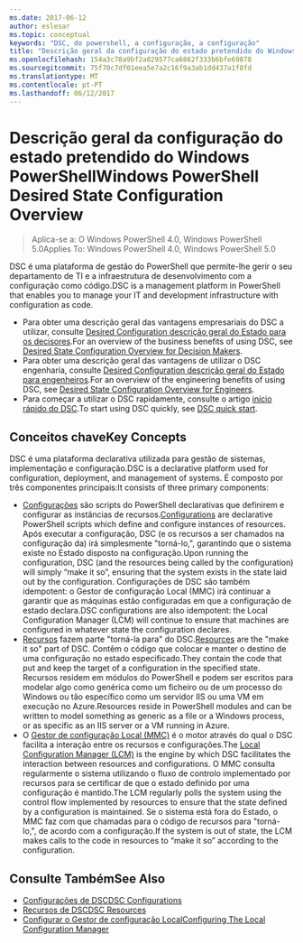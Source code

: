 ```yaml
---
ms.date: 2017-06-12
author: eslesar
ms.topic: conceptual
keywords: "DSC, do powershell, a configuração, a configuração"
title: "Descrição geral da configuração do estado pretendido do Windows PowerShell"
ms.openlocfilehash: 154a3c78a9bf2a029577ca6862f333b6bfe69878
ms.sourcegitcommit: 75f70c7df01eea5e7a2c16f9a3ab1dd437a1f8fd
ms.translationtype: MT
ms.contentlocale: pt-PT
ms.lasthandoff: 06/12/2017
---
```

# <a name="windows-powershell-desired-state-configuration-overview"></a><span data-ttu-id="fe171-103">Descrição geral da configuração do estado pretendido do Windows PowerShell</span><span class="sxs-lookup"><span data-stu-id="fe171-103">Windows PowerShell Desired State Configuration Overview</span></span> 

> <span data-ttu-id="fe171-104">Aplica-se a: O Windows PowerShell 4.0, Windows PowerShell 5.0</span><span class="sxs-lookup"><span data-stu-id="fe171-104">Applies To: Windows PowerShell 4.0, Windows PowerShell 5.0</span></span>

<span data-ttu-id="fe171-105">DSC é uma plataforma de gestão do PowerShell que permite-lhe gerir o seu departamento de TI e a infraestrutura de desenvolvimento com a configuração como código.</span><span class="sxs-lookup"><span data-stu-id="fe171-105">DSC is a management platform in PowerShell that enables you to manage your IT and development infrastructure with configuration as code.</span></span>

- <span data-ttu-id="fe171-106">Para obter uma descrição geral das vantagens empresariais do DSC a utilizar, consulte [Desired Configuration descrição geral do Estado para os decisores](decisionMaker.md).</span><span class="sxs-lookup"><span data-stu-id="fe171-106">For an overview of the business benefits of using DSC, see [Desired State Configuration Overview for Decision Makers](decisionMaker.md).</span></span>
- <span data-ttu-id="fe171-107">Para obter uma descrição geral das vantagens de utilizar o DSC engenharia, consulte [Desired Configuration descrição geral do Estado para engenheiros](DscForEngineers.md).</span><span class="sxs-lookup"><span data-stu-id="fe171-107">For an overview of the engineering benefits of using DSC, see [Desired State Configuration Overview for Engineers](DscForEngineers.md).</span></span>
- <span data-ttu-id="fe171-108">Para começar a utilizar o DSC rapidamente, consulte o artigo [início rápido do DSC](quickStart.md).</span><span class="sxs-lookup"><span data-stu-id="fe171-108">To start using DSC quickly, see [DSC quick start](quickStart.md).</span></span>

## <a name="key-concepts"></a><span data-ttu-id="fe171-109">Conceitos chave</span><span class="sxs-lookup"><span data-stu-id="fe171-109">Key Concepts</span></span>

<span data-ttu-id="fe171-110">DSC é uma plataforma declarativa utilizada para gestão de sistemas, implementação e configuração.</span><span class="sxs-lookup"><span data-stu-id="fe171-110">DSC is a declarative platform used for configuration, deployment, and management of systems.</span></span> <span data-ttu-id="fe171-111">É composto por três componentes principais:</span><span class="sxs-lookup"><span data-stu-id="fe171-111">It consists of three primary components:</span></span>

- <span data-ttu-id="fe171-112">[Configurações](configurations.md) são scripts do PowerShell declarativas que definirem e configurar as instâncias de recursos.</span><span class="sxs-lookup"><span data-stu-id="fe171-112">[Configurations](configurations.md) are declarative PowerShell scripts which define and configure instances of resources.</span></span>
    <span data-ttu-id="fe171-113">Após executar a configuração, DSC (e os recursos a ser chamados na configuração da) irá simplesmente "torná-lo,", garantindo que o sistema existe no Estado disposto na configuração.</span><span class="sxs-lookup"><span data-stu-id="fe171-113">Upon running the configuration, DSC (and the resources being called by the configuration) will simply “make it so”, ensuring that the system exists in the state laid out by the configuration.</span></span> 
    <span data-ttu-id="fe171-114">Configurações de DSC são também idempotent: o Gestor de configuração Local (MMC) irá continuar a garantir que as máquinas estão configuradas em que a configuração de estado declara.</span><span class="sxs-lookup"><span data-stu-id="fe171-114">DSC configurations are also idempotent: the Local Configuration Manager (LCM) will continue to ensure that machines are configured in whatever state the configuration declares.</span></span>
- <span data-ttu-id="fe171-115">[Recursos](resources.md) fazem parte "torná-la para" do DSC.</span><span class="sxs-lookup"><span data-stu-id="fe171-115">[Resources](resources.md) are the "make it so" part of DSC.</span></span> <span data-ttu-id="fe171-116">Contêm o código que colocar e manter o destino de uma configuração no estado especificado.</span><span class="sxs-lookup"><span data-stu-id="fe171-116">They contain the code that put and keep the target of a configuration in the specified state.</span></span> 
    <span data-ttu-id="fe171-117">Recursos residem em módulos do PowerShell e podem ser escritos para modelar algo como genérica como um ficheiro ou de um processo do Windows ou tão específico como um servidor IIS ou uma VM em execução no Azure.</span><span class="sxs-lookup"><span data-stu-id="fe171-117">Resources reside in PowerShell modules and can be written to model something as generic as a file or a Windows process, or as specific as an IIS server or a VM running in Azure.</span></span>
- <span data-ttu-id="fe171-118">O [Gestor de configuração Local (MMC)](metaConfig.md) é o motor através do qual o DSC facilita a interação entre os recursos e configurações.</span><span class="sxs-lookup"><span data-stu-id="fe171-118">The [Local Configuration Manager (LCM)](metaConfig.md) is the engine by which DSC facilitates the interaction between resources and configurations.</span></span> 
    <span data-ttu-id="fe171-119">O MMC consulta regularmente o sistema utilizando o fluxo de controlo implementado por recursos para se certificar de que o estado definido por uma configuração é mantido.</span><span class="sxs-lookup"><span data-stu-id="fe171-119">The LCM regularly polls the system using the control flow implemented by resources to ensure that the state defined by a configuration is maintained.</span></span> 
    <span data-ttu-id="fe171-120">Se o sistema está fora do Estado, o MMC faz com que chamadas para o código de recursos para "torná-lo,", de acordo com a configuração.</span><span class="sxs-lookup"><span data-stu-id="fe171-120">If the system is out of state, the LCM makes calls to the code in resources to “make it so” according to the configuration.</span></span> 

## <a name="see-also"></a><span data-ttu-id="fe171-121">Consulte Também</span><span class="sxs-lookup"><span data-stu-id="fe171-121">See Also</span></span>

- [<span data-ttu-id="fe171-122">Configurações de DSC</span><span class="sxs-lookup"><span data-stu-id="fe171-122">DSC Configurations</span></span>](configurations.md)
- [<span data-ttu-id="fe171-123">Recursos de DSC</span><span class="sxs-lookup"><span data-stu-id="fe171-123">DSC Resources</span></span>](resources.md)
- [<span data-ttu-id="fe171-124">Configurar o Gestor de configuração Local</span><span class="sxs-lookup"><span data-stu-id="fe171-124">Configuring The Local Configuration Manager</span></span>](metaConfig.md)

